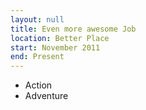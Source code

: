 ```yaml
---
layout: null
title: Even more awesome Job
location: Better Place
start: November 2011
end: Present
---
```

* Action
* Adventure

